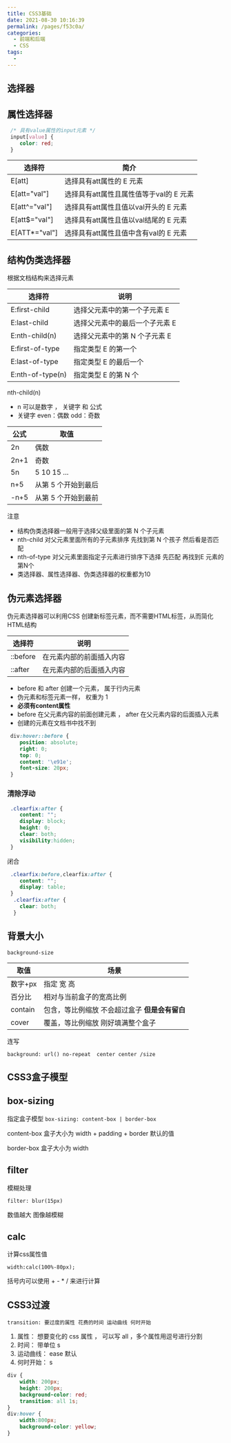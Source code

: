 ```yaml
---
title: CSS3基础
date: 2021-08-30 10:16:39
permalink: /pages/f53c0a/
categories:
  - 前端和后端
  - CSS
tags:
  - 
---
```

## 选择器

## 属性选择器

```css
 /* 具有value属性的input元素 */
 input[value] {
 	color: red;
 }
```

| 选择符        | 简介                                    |
| ------------- | --------------------------------------- |
| E[att]        | 选择具有att属性的 E 元素                |
| E[att="val"]  | 选择具有att属性且属性值等于val的 E 元素 |
| E[att^="val"] | 选择具有att属性且值以val开头的 E 元素   |
| E[att$="val"] | 选择具有att属性且值以val结尾的 E 元素   |
| E[ATT*="val"] | 选择具有att属性且值中含有val的 E 元素   |





## 结构伪类选择器

根据文档结构来选择元素

| 选择符           | 说明                           |
| ---------------- | ------------------------------ |
| E:first-child    | 选择父元素中的第一个子元素 E   |
| E:last-child     | 选择父元素中的最后一个子元素 E |
| E:nth-child(n)   | 选择父元素中的第 N 个子元素 E  |
| E:first-of-type  | 指定类型 E 的第一个            |
| E:last-of-type   | 指定类型 E 的最后一个          |
| E:nth-of-type(n) | 指定类型 E 的第 N 个           |

nth-child(n) 

- n 可以是数字 ， 关键字 和 公式
- 关键字  even：偶数    odd：奇数

| 公式 | 取值                |
| ---- | ------------------- |
| 2n   | 偶数                |
| 2n+1 | 奇数                |
| 5n   | 5  10  15  ...      |
| n+5  | 从第 5 个开始到最后 |
| -n+5 | 从第 5 个开始到最前 |

注意

- 结构伪类选择器一般用于选择父级里面的第 N 个子元素
- nth-child 对父元素里面所有的子元素排序  先找到第 N 个孩子 然后看是否匹配
- nth-of-type 对父元素里面指定子元素进行排序下选择 先匹配 再找到E 元素的第N个
- 类选择器、属性选择器、伪类选择器的权重都为10 



## 伪元素选择器

伪元素选择器可以利用CSS 创建新标签元素，而不需要HTML标签，从而简化HTML结构

| 选择符   | 说明                     |
| -------- | ------------------------ |
| ::before | 在元素内部的前面插入内容 |
| ::after  | 在元素内部的后面插入内容 |

- before 和 after 创建一个元素， 属于行内元素
- 伪元素和标签元素一样， 权重为 1
- **必须有content属性**
- before 在父元素内容的前面创建元素 ， after 在父元素内容的后面插入元素
- 创建的元素在文档书中找不到

```css
 div:hover::before {
 	position: absolute;
 	right: 0;
 	top: 0;
 	content: '\e91e';
 	font-size: 20px;
 }
```

### 清除浮动

```css
 .clearfix:after {
 	content: "";
 	display: block;
 	height: 0;
 	clear: both;
 	visibility:hidden;
 }
```

闭合

```css
 .clearfix:before,clearfix:after {
 	content: "";
 	display: table;
 }
  .clearfix:after {
  	clear: both;
  }
```

## 背景大小

`background-size`

| 取值    | 场景                                           |
| ------- | ---------------------------------------------- |
| 数字+px | 指定 宽 高                                     |
| 百分比  | 相对与当前盒子的宽高比例                       |
| contain | 包含，等比例缩放 不会超过盒子 **但是会有留白** |
| cover   | 覆盖，等比例缩放  刚好填满整个盒子             |

连写

`background: url() no-repeat  center center /size`

## CSS3盒子模型

## box-sizing

指定盒子模型  `box-sizing: content-box | border-box`

content-box 盒子大小为 width + padding + border  默认的值

border-box 盒子大小为 width

## filter 

模糊处理 

`filter: blur(15px)`

数值越大 图像越模糊

## calc

计算css属性值

`width:calc(100%-80px);`

括号内可以使用 + - * / 来进行计算

## CSS3过渡

`transition: 要过度的属性 花费的时间 运动曲线 何时开始`

1. 属性： 想要变化的 css 属性  ， 可以写 all ，多个属性用逗号进行分割
2. 时间： 带单位 s
3. 运动曲线： ease 默认 
4. 何时开始： s



```css
div {
    width: 200px;
    height: 200px;
    background-color: red;
    transition: all 1s;
}
div:hover {
    width:800px;
    background-color: yellow;
}
```


















